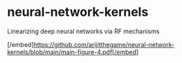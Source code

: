 # neural-network-kernels
Linearizing deep neural networks via RF mechanisms


[/embed]https://github.com/arijitthegame/neural-network-kernels/blob/main/main-figure-4.pdf[/embed]

